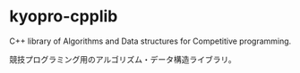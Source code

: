 # kyopro-cpplib

C++ library of Algorithms and Data structures for Competitive programming.

競技プログラミング用のアルゴリズム・データ構造ライブラリ。
